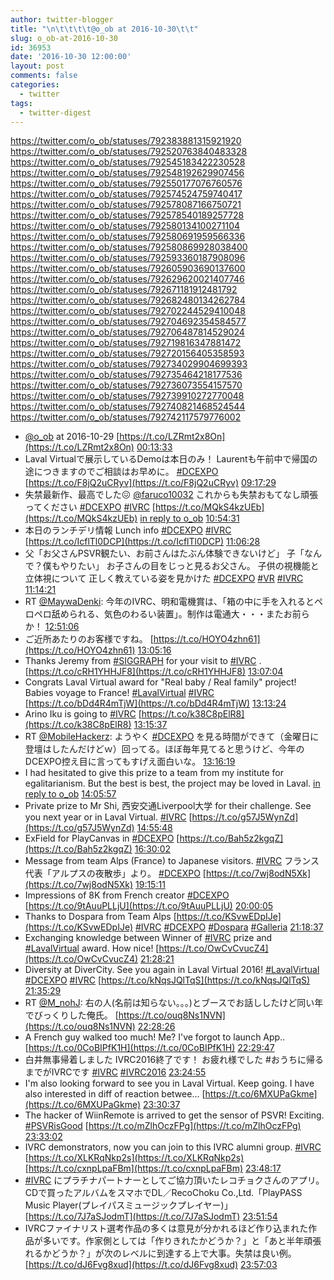 ```yaml
---
author: twitter-blogger
title: "\n\t\t\t\t@o_ob at 2016-10-30\t\t"
slug: o_ob-at-2016-10-30
id: 36953
date: '2016-10-30 12:00:00'
layout: post
comments: false
categories:
  - twitter
tags:
  - twitter-digest
---
```


https://twitter.com/o_ob/statuses/792383881315921920 https://twitter.com/o_ob/statuses/792520763840483328 https://twitter.com/o_ob/statuses/792545183422230528 https://twitter.com/o_ob/statuses/792548192629907456 https://twitter.com/o_ob/statuses/792550177076760576 https://twitter.com/o_ob/statuses/792574524759740417 https://twitter.com/o_ob/statuses/792578087166750721 https://twitter.com/o_ob/statuses/792578540189257728 https://twitter.com/o_ob/statuses/792580134100271104 https://twitter.com/o_ob/statuses/792580691959566336 https://twitter.com/o_ob/statuses/792580869928038400 https://twitter.com/o_ob/statuses/792593360187908096 https://twitter.com/o_ob/statuses/792605903690137600 https://twitter.com/o_ob/statuses/792629620021407746 https://twitter.com/o_ob/statuses/792671181912481792 https://twitter.com/o_ob/statuses/792682480134262784 https://twitter.com/o_ob/statuses/792702244529410048 https://twitter.com/o_ob/statuses/792704692354584577 https://twitter.com/o_ob/statuses/792706487814529024 https://twitter.com/o_ob/statuses/792719816347881472 https://twitter.com/o_ob/statuses/792720156405358593 https://twitter.com/o_ob/statuses/792734029904699393 https://twitter.com/o_ob/statuses/792735464218177536 https://twitter.com/o_ob/statuses/792736073554157570 https://twitter.com/o_ob/statuses/792739910272770048 https://twitter.com/o_ob/statuses/792740821468524544 https://twitter.com/o_ob/statuses/792742117579776002  

*   [@o_ob](https://twitter.com/o_ob) at 2016-10-29 [https://t.co/LZRmt2x8On](https://t.co/LZRmt2x8On) [00:13:33](https://twitter.com/o_ob/statuses/792383881315921920)
*   Laval Virtualで展示しているDemoは本日のみ！ Laurentも午前中で帰国の途につきますのでご相談はお早めに。 [#DCEXPO](https://twitter.com/search?q=%23DCEXPO&src=hash) [https://t.co/F8jQ2uCRyv](https://t.co/F8jQ2uCRyv) [09:17:29](https://twitter.com/o_ob/statuses/792520763840483328)
*   失禁最新作、最高でした😖 [@faruco10032](https://twitter.com/faruco10032) これからも失禁おもてなし頑張ってください [#DCEXPO](https://twitter.com/search?q=%23DCEXPO&src=hash) [#IVRC](https://twitter.com/search?q=%23IVRC&src=hash) [https://t.co/MQkS4kzUEb](https://t.co/MQkS4kzUEb) [in reply to o_ob](https://twitter.com/o_ob/statuses/792341061733527552) [10:54:31](https://twitter.com/o_ob/statuses/792545183422230528)
*   本日のランチデリ情報 Lunch info [#DCEXPO](https://twitter.com/search?q=%23DCEXPO&src=hash) [#IVRC](https://twitter.com/search?q=%23IVRC&src=hash) [https://t.co/IcflTl0DCP](https://t.co/IcflTl0DCP) [11:06:28](https://twitter.com/o_ob/statuses/792548192629907456)
*   父「お父さんPSVR観たい、お前さんはたぶん体験できないけど」 子「なんで？僕もやりたい」 お子さんの目をじっと見るお父さん。 子供の視機能と立体視について 正しく教えている姿を見かけた [#DCEXPO](https://twitter.com/search?q=%23DCEXPO&src=hash) [#VR](https://twitter.com/search?q=%23VR&src=hash) [#IVRC](https://twitter.com/search?q=%23IVRC&src=hash) [11:14:21](https://twitter.com/o_ob/statuses/792550177076760576)
*   RT [@MaywaDenki](https://twitter.com/MaywaDenki): 今年のIVRC、明和電機賞は、「箱の中に手を入れるとペロペロ舐められる、気色のわるい装置」。制作は電通大・・・またお前らか！ [12:51:06](https://twitter.com/o_ob/statuses/792574524759740417)
*   ご近所あたりのお客様ですね。 [https://t.co/HOYO4zhn61](https://t.co/HOYO4zhn61) [13:05:16](https://twitter.com/o_ob/statuses/792578087166750721)
*   Thanks Jeremy from [#SIGGRAPH](https://twitter.com/search?q=%23SIGGRAPH&src=hash) for your visit to [#IVRC](https://twitter.com/search?q=%23IVRC&src=hash) . [https://t.co/cRH1YHHJF8](https://t.co/cRH1YHHJF8) [13:07:04](https://twitter.com/o_ob/statuses/792578540189257728)
*   Congrats Laval Virtual award for "Real baby / Real family" project! Babies voyage to France! [#LavalVirtual](https://twitter.com/search?q=%23LavalVirtual&src=hash) [#IVRC](https://twitter.com/search?q=%23IVRC&src=hash) [https://t.co/bDd4R4mTjW](https://t.co/bDd4R4mTjW) [13:13:24](https://twitter.com/o_ob/statuses/792580134100271104)
*   Arino Iku is going to [#IVRC](https://twitter.com/search?q=%23IVRC&src=hash) [https://t.co/k38C8pElR8](https://t.co/k38C8pElR8) [13:15:37](https://twitter.com/o_ob/statuses/792580691959566336)
*   RT [@MobileHackerz](https://twitter.com/MobileHackerz): ようやく [#DCEXPO](https://twitter.com/search?q=%23DCEXPO&src=hash) を見る時間ができて（金曜日に登壇はしたんだけどｗ）回ってる。ほぼ毎年見てると思うけど、今年のDCEXPO控え目に言ってもすげえ面白いな。 [13:16:19](https://twitter.com/o_ob/statuses/792580869928038400)
*   I had hesitated to give this prize to a team from my institute for egalitarianism. But the best is best, the project may be loved in Laval. [in reply to o_ob](https://twitter.com/o_ob/statuses/792580134100271104) [14:05:57](https://twitter.com/o_ob/statuses/792593360187908096)
*   Private prize to Mr Shi, 西安交通Liverpool大学 for their challenge. See you next year or in Laval Virtual. [#IVRC](https://twitter.com/search?q=%23IVRC&src=hash) [https://t.co/g57J5WynZd](https://t.co/g57J5WynZd) [14:55:48](https://twitter.com/o_ob/statuses/792605903690137600)
*   ExField for PlayCanvas in [#DCEXPO](https://twitter.com/search?q=%23DCEXPO&src=hash) [https://t.co/Bah5z2kgqZ](https://t.co/Bah5z2kgqZ) [16:30:02](https://twitter.com/o_ob/statuses/792629620021407746)
*   Message from team Alps (France) to Japanese visitors. [#IVRC](https://twitter.com/search?q=%23IVRC&src=hash) フランス代表「アルプスの夜散歩」より。 [#DCEXPO](https://twitter.com/search?q=%23DCEXPO&src=hash) [https://t.co/7wj8odN5Xk](https://t.co/7wj8odN5Xk) [19:15:11](https://twitter.com/o_ob/statuses/792671181912481792)
*   Impressions of 8K from French creator [#DCEXPO](https://twitter.com/search?q=%23DCEXPO&src=hash) [https://t.co/9tAuuPLLjU](https://t.co/9tAuuPLLjU) [20:00:05](https://twitter.com/o_ob/statuses/792682480134262784)
*   Thanks to Dospara from Team Alps [https://t.co/KSvwEDpIJe](https://t.co/KSvwEDpIJe) [#IVRC](https://twitter.com/search?q=%23IVRC&src=hash) [#DCEXPO](https://twitter.com/search?q=%23DCEXPO&src=hash) [#Dospara](https://twitter.com/search?q=%23Dospara&src=hash) [#Galleria](https://twitter.com/search?q=%23Galleria&src=hash) [21:18:37](https://twitter.com/o_ob/statuses/792702244529410048)
*   Exchanging knowledge between Winner of [#IVRC](https://twitter.com/search?q=%23IVRC&src=hash) prize and [#LavalVirtual](https://twitter.com/search?q=%23LavalVirtual&src=hash) award. How nice! [https://t.co/OwCvCvucZ4](https://t.co/OwCvCvucZ4) [21:28:21](https://twitter.com/o_ob/statuses/792704692354584577)
*   Diversity at DiverCity. See you again in Laval Virtual 2016! [#LavalVirtual](https://twitter.com/search?q=%23LavalVirtual&src=hash) [#DCEXPO](https://twitter.com/search?q=%23DCEXPO&src=hash) [#IVRC](https://twitter.com/search?q=%23IVRC&src=hash) [https://t.co/kNqsJQlTqS](https://t.co/kNqsJQlTqS) [21:35:29](https://twitter.com/o_ob/statuses/792706487814529024)
*   RT [@M_nohJ](https://twitter.com/M_nohJ): 右の人(名前は知らない。。。)とブースでお話ししたけど同い年でびっくりした俺氏。 [https://t.co/ouq8Ns1NVN](https://t.co/ouq8Ns1NVN) [22:28:26](https://twitter.com/o_ob/statuses/792719816347881472)
*   A French guy walked too much! Me? I've forgot to launch App.. [https://t.co/0CoBIPfK1H](https://t.co/0CoBIPfK1H) [22:29:47](https://twitter.com/o_ob/statuses/792720156405358593)
*   白井無事帰着しました IVRC2016終了です！ お疲れ様でした #おうちに帰るまでがIVRCです [#IVRC](https://twitter.com/search?q=%23IVRC&src=hash) [#IVRC2016](https://twitter.com/search?q=%23IVRC2016&src=hash) [23:24:55](https://twitter.com/o_ob/statuses/792734029904699393)
*   I'm also looking forward to see you in Laval Virtual. Keep going. I have also interested in diff of reaction betwee… [https://t.co/6MXUPaGkme](https://t.co/6MXUPaGkme) [23:30:37](https://twitter.com/o_ob/statuses/792735464218177536)
*   The hacker of WiinRemote is arrived to get the sensor of PSVR! Exciting. [#PSVRisGood](https://twitter.com/search?q=%23PSVRisGood&src=hash) [https://t.co/mZlhOczFPg](https://t.co/mZlhOczFPg) [23:33:02](https://twitter.com/o_ob/statuses/792736073554157570)
*   IVRC demonstrators, now you can join to this IVRC alumni group. [#IVRC](https://twitter.com/search?q=%23IVRC&src=hash) [https://t.co/XLKRqNkp2s](https://t.co/XLKRqNkp2s) [https://t.co/cxnpLpaFBm](https://t.co/cxnpLpaFBm) [23:48:17](https://twitter.com/o_ob/statuses/792739910272770048)
*   [#IVRC](https://twitter.com/search?q=%23IVRC&src=hash) にプラチナパートナーとしてご協力頂いたレコチョクさんのアプリ。CDで買ったアルバムをスマホでDL／RecoChoku Co.,Ltd.「PlayPASS Music Player(プレイパスミュージックプレイヤー)」 [https://t.co/7J7aSJodmT](https://t.co/7J7aSJodmT) [23:51:54](https://twitter.com/o_ob/statuses/792740821468524544)
*   IVRCファイナリスト選考作品の多くは意見が分かれるほど作り込まれた作品が多いです。作家側としては「作りきれたかどうか？」と「あと半年頑張れるかどうか？」が次のレベルに到達する上で大事。失禁は良い例。 [https://t.co/dJ6Fvg8xud](https://t.co/dJ6Fvg8xud) [23:57:03](https://twitter.com/o_ob/statuses/792742117579776002)